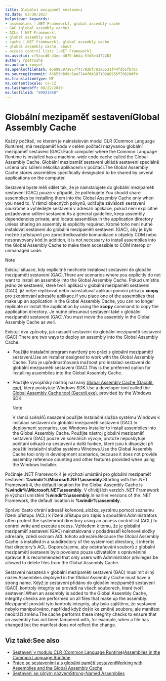```yaml
---
title: Globální mezipaměť sestavení
ms.date: 03/30/2017
helpviewer_keywords:
- assemblies [.NET Framework], global assembly cache
- GAC (global assembly cache)
- ACLs [.NET Framework]
- global assembly cache
- cache [.NET Framework], global assembly cache
- global assembly cache, about
- access control lists [.NET Framework]
ms.assetid: cf5eacd0-d3ec-4879-b6da-5fd5e4372202
author: rpetrusha
ms.author: ronpet
ms.openlocfilehash: e5b99597a857f4c7926f783a6531f44fdb1fb7bc
ms.sourcegitcommit: 68653db98c5ea7744fd438710248935f70020dfb
ms.translationtype: MT
ms.contentlocale: cs-CZ
ms.lasthandoff: 08/22/2019
ms.locfileid: "69921588"
---
```

# <a name="global-assembly-cache"></a><span data-ttu-id="1a390-102">Globální mezipaměť sestavení</span><span class="sxs-lookup"><span data-stu-id="1a390-102">Global Assembly Cache</span></span>
<span data-ttu-id="1a390-103">Každý počítač, ve kterém je nainstalován modul CLR (Common Language Runtime), má mezipaměť kódu v celém počítači nazývanou globální mezipaměť sestavení (GAC).</span><span class="sxs-lookup"><span data-stu-id="1a390-103">Each computer where the Common Language Runtime is installed has a machine-wide code cache called the Global Assembly Cache.</span></span> <span data-ttu-id="1a390-104">Globální mezipaměť sestavení ukládá sestavení speciálně určená pro sdílení několika aplikacemi v počítači.</span><span class="sxs-lookup"><span data-stu-id="1a390-104">The Global Assembly Cache stores assemblies specifically designated to be shared by several applications on the computer.</span></span>  
  
 <span data-ttu-id="1a390-105">Sestavení byste měli sdílet tak, že je nainstalujete do globální mezipaměti sestavení (GAC) pouze v případě, že potřebujete.</span><span class="sxs-lookup"><span data-stu-id="1a390-105">You should share assemblies by installing them into the Global Assembly Cache only when you need to.</span></span> <span data-ttu-id="1a390-106">V rámci obecných pokynů, udržujte závislosti sestavení soukromě a vyhledejte sestavení v adresáři aplikace, pokud není explicitně požadováno sdílení sestavení.</span><span class="sxs-lookup"><span data-stu-id="1a390-106">As a general guideline, keep assembly dependencies private, and locate assemblies in the application directory unless sharing an assembly is explicitly required.</span></span> <span data-ttu-id="1a390-107">Kromě toho není nutné instalovat sestavení do globální mezipaměti sestavení (GAC), aby je bylo možné zpřístupnit pro zprostředkovatele komunikace s objekty COM nebo nespravovaný kód.</span><span class="sxs-lookup"><span data-stu-id="1a390-107">In addition, it is not necessary to install assemblies into the Global Assembly Cache to make them accessible to COM interop or unmanaged code.</span></span>  
  
> [!NOTE]
> <span data-ttu-id="1a390-108">Existují situace, kdy explicitně nechcete instalovat sestavení do globální mezipaměti sestavení (GAC).</span><span class="sxs-lookup"><span data-stu-id="1a390-108">There are scenarios where you explicitly do not want to install an assembly into the Global Assembly Cache.</span></span> <span data-ttu-id="1a390-109">Pokud umístíte jedno ze sestavení, které tvoří aplikaci v globální mezipaměti sestavení (GAC), již nelze replikovat nebo nainstalovat aplikaci pomocí příkazu **xcopy** pro zkopírování adresáře aplikace.</span><span class="sxs-lookup"><span data-stu-id="1a390-109">If you place one of the assemblies that make up an application in the Global Assembly Cache, you can no longer replicate or install the application by using the **xcopy** command to copy the application directory.</span></span> <span data-ttu-id="1a390-110">Je nutné přesunout sestavení také v globální mezipaměti sestavení (GAC).</span><span class="sxs-lookup"><span data-stu-id="1a390-110">You must move the assembly in the Global Assembly Cache as well.</span></span>  
  
 <span data-ttu-id="1a390-111">Existují dva způsoby, jak nasadit sestavení do globální mezipaměti sestavení (GAC):</span><span class="sxs-lookup"><span data-stu-id="1a390-111">There are two ways to deploy an assembly into the Global Assembly Cache:</span></span>  
  
- <span data-ttu-id="1a390-112">Použijte instalační program navržený pro práci s globální mezipamětí sestavení.</span><span class="sxs-lookup"><span data-stu-id="1a390-112">Use an installer designed to work with the Global Assembly Cache.</span></span> <span data-ttu-id="1a390-113">Toto je upřednostňovaná možnost pro instalaci sestavení do globální mezipaměti sestavení (GAC).</span><span class="sxs-lookup"><span data-stu-id="1a390-113">This is the preferred option for installing assemblies into the Global Assembly Cache.</span></span>  
  
- <span data-ttu-id="1a390-114">Použijte vývojářský nástroj nazvaný [Global Assembly Cache (Gacutil. exe)](../../../docs/framework/tools/gacutil-exe-gac-tool.md), který poskytuje Windows SDK.</span><span class="sxs-lookup"><span data-stu-id="1a390-114">Use a developer tool called the [Global Assembly Cache tool (Gacutil.exe)](../../../docs/framework/tools/gacutil-exe-gac-tool.md), provided by the Windows SDK.</span></span>  
  
    > [!NOTE]
    > <span data-ttu-id="1a390-115">V rámci scénářů nasazení použijte Instalační služba systému Windows k instalaci sestavení do globální mezipaměti sestavení (GAC).</span><span class="sxs-lookup"><span data-stu-id="1a390-115">In deployment scenarios, use Windows Installer to install assemblies into the Global Assembly Cache.</span></span> <span data-ttu-id="1a390-116">Použijte nástroj globální mezipaměť sestavení (GAC) pouze ve scénářích vývoje, protože neposkytuje počítání odkazů na sestavení a další funkce, které jsou k dispozici při použití Instalační služba systému Windows.</span><span class="sxs-lookup"><span data-stu-id="1a390-116">Use the Global Assembly Cache tool only in development scenarios, because it does not provide assembly reference counting and other features provided when using the Windows Installer.</span></span>  
  
 <span data-ttu-id="1a390-117">Počínaje .NET Framework 4 je výchozí umístění pro globální mezipaměť sestavení **%windir%\Microsoft.NET\assembly**.</span><span class="sxs-lookup"><span data-stu-id="1a390-117">Starting with the .NET Framework 4, the default location for the Global Assembly Cache is **%windir%\Microsoft.NET\assembly**.</span></span> <span data-ttu-id="1a390-118">V dřívějších verzích .NET Framework je výchozí umístění **%windir%\assembly**.</span><span class="sxs-lookup"><span data-stu-id="1a390-118">In earlier versions of the .NET Framework, the default location is **%windir%\assembly**.</span></span>  
  
 <span data-ttu-id="1a390-119">Správci často chrání adresář kořenová_složka_systému pomocí seznamu řízení přístupu (ACL) k řízení přístupu pro zápis a spouštění.</span><span class="sxs-lookup"><span data-stu-id="1a390-119">Administrators often protect the systemroot directory using an access control list (ACL) to control write and execute access.</span></span> <span data-ttu-id="1a390-120">Vzhledem k tomu, že je globální mezipaměť sestavení (GAC) nainstalovaná v podadresáři kořenové složky adresáře, zdědí seznam ACL tohoto adresáře.</span><span class="sxs-lookup"><span data-stu-id="1a390-120">Because the Global Assembly Cache is installed in a subdirectory of the systemroot directory, it inherits that directory's ACL.</span></span> <span data-ttu-id="1a390-121">Doporučujeme, aby odstraňování souborů z globální mezipaměti sestavení bylo povoleno pouze uživatelům s oprávněními správce.</span><span class="sxs-lookup"><span data-stu-id="1a390-121">It is recommended that only users with Administrator privileges be allowed to delete files from the Global Assembly Cache.</span></span>  
  
 <span data-ttu-id="1a390-122">Sestavení nasazená v globální mezipaměti sestavení (GAC) musí mít silný název.</span><span class="sxs-lookup"><span data-stu-id="1a390-122">Assemblies deployed in the Global Assembly Cache must have a strong name.</span></span> <span data-ttu-id="1a390-123">Když je sestavení přidáno do globální mezipaměti sestavení (GAC), kontroly integrity se provádí na všech souborech, které tvoří sestavení.</span><span class="sxs-lookup"><span data-stu-id="1a390-123">When an assembly is added to the Global Assembly Cache, integrity checks are performed on all files that make up the assembly.</span></span> <span data-ttu-id="1a390-124">Mezipaměť provádí tyto kontroly integrity, aby bylo zajištěno, že sestavení nebylo manipulováno, například když došlo ke změně souboru, ale manifest neodráží změnu.</span><span class="sxs-lookup"><span data-stu-id="1a390-124">The cache performs these integrity checks to ensure that an assembly has not been tampered with, for example, when a file has changed but the manifest does not reflect the change.</span></span>  
  
## <a name="see-also"></a><span data-ttu-id="1a390-125">Viz také:</span><span class="sxs-lookup"><span data-stu-id="1a390-125">See also</span></span>

- [<span data-ttu-id="1a390-126">Sestavení v modulu CLR (Common Language Runtime)</span><span class="sxs-lookup"><span data-stu-id="1a390-126">Assemblies in the Common Language Runtime</span></span>](../../../docs/framework/app-domains/assemblies-in-the-common-language-runtime.md)
- [<span data-ttu-id="1a390-127">Práce se sestaveními a s globální pamětí sestavení</span><span class="sxs-lookup"><span data-stu-id="1a390-127">Working with Assemblies and the Global Assembly Cache</span></span>](../../../docs/framework/app-domains/working-with-assemblies-and-the-gac.md)
- [<span data-ttu-id="1a390-128">Sestavení se silným názvem</span><span class="sxs-lookup"><span data-stu-id="1a390-128">Strong-Named Assemblies</span></span>](../../../docs/framework/app-domains/strong-named-assemblies.md)
